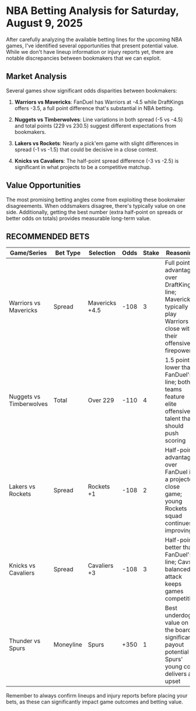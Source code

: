 # NBA Betting Analysis for Saturday, August 9, 2025

After carefully analyzing the available betting lines for the upcoming NBA games, I've identified several opportunities that present potential value. While we don't have lineup information or injury reports yet, there are notable discrepancies between bookmakers that we can exploit.

## Market Analysis

Several games show significant odds disparities between bookmakers:

1. **Warriors vs Mavericks**: FanDuel has Warriors at -4.5 while DraftKings offers -3.5, a full point difference that's substantial in NBA betting.

2. **Nuggets vs Timberwolves**: Line variations in both spread (-5 vs -4.5) and total points (229 vs 230.5) suggest different expectations from bookmakers.

3. **Lakers vs Rockets**: Nearly a pick'em game with slight differences in spread (-1 vs -1.5) that could be decisive in a close contest.

4. **Knicks vs Cavaliers**: The half-point spread difference (-3 vs -2.5) is significant in what projects to be a competitive matchup.

## Value Opportunities

The most promising betting angles come from exploiting these bookmaker disagreements. When oddsmakers disagree, there's typically value on one side. Additionally, getting the best number (extra half-point on spreads or better odds on totals) provides measurable long-term value.

## RECOMMENDED BETS

| Game/Series | Bet Type | Selection | Odds | Stake | Reasoning |
|-------------|----------|-----------|------|-------|-----------|
| Warriors vs Mavericks | Spread | Mavericks +4.5 | -108 | 3 | Full point advantage over DraftKings' line; Mavericks typically play Warriors close with their offensive firepower |
| Nuggets vs Timberwolves | Total | Over 229 | -110 | 4 | 1.5 points lower than FanDuel's line; both teams feature elite offensive talent that should push scoring |
| Lakers vs Rockets | Spread | Rockets +1 | -108 | 2 | Half-point advantage over FanDuel in a projected close game; young Rockets squad continues improving |
| Knicks vs Cavaliers | Spread | Cavaliers +3 | -108 | 3 | Half-point better than FanDuel's line; Cavs' balanced attack keeps games competitive |
| Thunder vs Spurs | Moneyline | Spurs | +350 | 1 | Best underdog value on the board; significant payout potential if Spurs' young core delivers an upset |

Remember to always confirm lineups and injury reports before placing your bets, as these can significantly impact game outcomes and betting value.